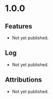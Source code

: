 # 1.0.0
## Features
- Not yet published.

## Log
- Not yet published.

## Attributions
- Not yet published.